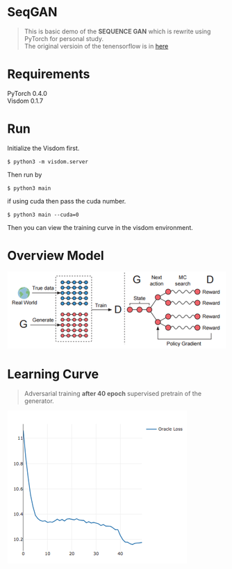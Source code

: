 # SeqGAN

> This is basic demo of the **SEQUENCE GAN** 
which is rewrite using PyTorch for personal study.   
The original versioin of the tenensorflow is in [here](https://github.com/LantaoYu/SeqGAN)

# Requirements
PyTorch 0.4.0  
Visdom 0.1.7

# Run
Initialize the Visdom first.  
```  
$ python3 -m visdom.server
```  

Then run by  
```
$ python3 main
```
if using cuda then pass the cuda number.  
```
$ python3 main --cuda=0
```  
Then you can view the training curve in the visdom environment.


# Overview Model
![model](./pic/model.png)

# Learning Curve

> Adversarial training **after 40 epoch** supervised pretrain of the generator.

![loss](./pic/loss.png)

